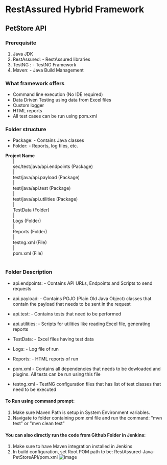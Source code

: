 # RestAssured Hybrid Framework

## PetStore API

###	Prerequisite



1. Java JDK
2. RestAssured: - RestAssured libraries 
3. TestNG : - TestNG Framework
4. Maven: - Java Build Management



### What framework offers 
* Command line execution (No IDE required)
* Data Driven Testing using data from Excel files
*	Custom logger
*	HTML reports 
*	All test cases can be run using pom.xml

### Folder structure
* Package: - Contains Java classes
* Folder: - Reports, log files, etc.

**Project Name** <br />
&nbsp;&nbsp;&nbsp;&nbsp;&nbsp;&nbsp;| <br />
&nbsp;&nbsp;&nbsp;&nbsp;&nbsp;&nbsp;sec/test/java/api.endpoints (Package) <br />
&nbsp;&nbsp;&nbsp;&nbsp;&nbsp;&nbsp;| <br />
&nbsp;&nbsp;&nbsp;&nbsp;&nbsp;&nbsp;test/java/api.payload (Package) <br />
&nbsp;&nbsp;&nbsp;&nbsp;&nbsp;&nbsp;| <br />
&nbsp;&nbsp;&nbsp;&nbsp;&nbsp;&nbsp;test/java/api.test (Package) <br />
&nbsp;&nbsp;&nbsp;&nbsp;&nbsp;&nbsp;| <br /> 
&nbsp;&nbsp;&nbsp;&nbsp;&nbsp;&nbsp;test/java/api.utilities (Package) <br />
&nbsp;&nbsp;&nbsp;&nbsp;&nbsp;&nbsp;| <br />
&nbsp;&nbsp;&nbsp;&nbsp;&nbsp;&nbsp;TestData (Folder) <br />
&nbsp;&nbsp;&nbsp;&nbsp;&nbsp;&nbsp;| <br />
&nbsp;&nbsp;&nbsp;&nbsp;&nbsp;&nbsp;Logs (Folder) <br />
&nbsp;&nbsp;&nbsp;&nbsp;&nbsp;&nbsp;| <br />
&nbsp;&nbsp;&nbsp;&nbsp;&nbsp;&nbsp;Reports (Folder) <br />
&nbsp;&nbsp;&nbsp;&nbsp;&nbsp;&nbsp;| <br />
&nbsp;&nbsp;&nbsp;&nbsp;&nbsp;&nbsp;testng.xml (File) <br />
&nbsp;&nbsp;&nbsp;&nbsp;&nbsp;&nbsp;| <br />
&nbsp;&nbsp;&nbsp;&nbsp;&nbsp;&nbsp;pom.xml (File) <br />
<br />

### Folder Description 

* api.endpoints: - Contains API URLs, Endpoints and Scripts to send requests<br />

* api.payload: - Contains POJO (Plain Old Java Object) classes that contain the payload that needs to be sent in the request<br />

*	api.test: - Contains tests that need to be performed<br />

*	api.utilities: - Scripts for utilities like reading Excel file, generating reports <br />

*	TestData: - Excel files having test data<br />


*	Logs: - Log file of run<br />

*	Reports: - HTML reports of run<br />

* pom.xml - Contains all dependencies that needs to be dowloaded and plugins. All tests can be run using this file <br />

* testng.xml - TestNG configuration files that has list of test classes that need to be executed <br />

#### To Run using command prompt:
1. Make sure Maven Path is setup in System Environment variables.
2. Navigate to folder containing pom.xml file and run the command: "mvn test" or "mvn clean test"

#### You can also directly run the code from Github Folder in Jenkins:
1. Make sure to have Maven integration installed in Jenkins
2. In build configuration, set Root POM path to be: RestAssured-Java-PetStoreAPI/pom.xml
![image](https://github.com/SaVignesh/Software-Testing-Projects/assets/47379614/5e4023a7-99fd-4956-bf33-24669738ba70)
